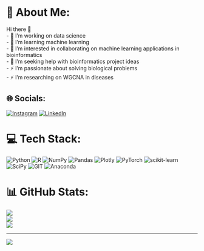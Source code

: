# 💫 About Me:
Hi there 👋<br>- 🔭 I’m working on data science<br>- 🌱 I’m learning machine learning<br>- 👯 I’m interested in collaborating on machine learning applications in bioinformatics<br>- 🤔 I’m seeking help with bioinformatics project ideas<br>- ⚡ I’m passionate about solving biological problems<br>- ⚡ I’m researching on WGCNA in diseases


## 🌐 Socials:
[![Instagram](https://img.shields.io/badge/Instagram-%23E4405F.svg?logo=Instagram&logoColor=white)](https://instagram.com/daily._.routinewithme) [![LinkedIn](https://img.shields.io/badge/LinkedIn-%230077B5.svg?logo=linkedin&logoColor=white)](https://linkedin.com/in/www.linkedin.com/in/sabinamahnesaei) 

# 💻 Tech Stack:
![Python](https://img.shields.io/badge/python-3670A0?style=for-the-badge&logo=python&logoColor=ffdd54) ![R](https://img.shields.io/badge/r-%23276DC3.svg?style=for-the-badge&logo=r&logoColor=white) ![NumPy](https://img.shields.io/badge/numpy-%23013243.svg?style=for-the-badge&logo=numpy&logoColor=white) ![Pandas](https://img.shields.io/badge/pandas-%23150458.svg?style=for-the-badge&logo=pandas&logoColor=white) ![Plotly](https://img.shields.io/badge/Plotly-%233F4F75.svg?style=for-the-badge&logo=plotly&logoColor=white) ![PyTorch](https://img.shields.io/badge/PyTorch-%23EE4C2C.svg?style=for-the-badge&logo=PyTorch&logoColor=white) ![scikit-learn](https://img.shields.io/badge/scikit--learn-%23F7931E.svg?style=for-the-badge&logo=scikit-learn&logoColor=white) ![SciPy](https://img.shields.io/badge/SciPy-%230C55A5.svg?style=for-the-badge&logo=scipy&logoColor=%white) ![GIT](https://img.shields.io/badge/Git-fc6d26?style=for-the-badge&logo=git&logoColor=white) ![Anaconda](https://img.shields.io/badge/Anaconda-%2344A833.svg?style=for-the-badge&logo=anaconda&logoColor=white)
# 📊 GitHub Stats:
![](https://github-readme-stats.vercel.app/api?username=sabinamah&theme=dark&hide_border=false&include_all_commits=false&count_private=false)<br/>
![](https://github-readme-streak-stats.herokuapp.com/?user=sabinamah&theme=dark&hide_border=false)<br/>
![](https://github-readme-stats.vercel.app/api/top-langs/?username=sabinamah&theme=dark&hide_border=false&include_all_commits=false&count_private=false&layout=compact)

---
[![](https://visitcount.itsvg.in/api?id=sabinamah&icon=0&color=0)](https://visitcount.itsvg.in)

<!-- Proudly created with GPRM ( https://gprm.itsvg.in ) -->
